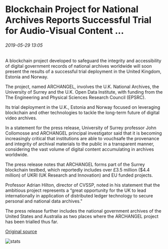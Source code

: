 # Blockchain Project for National Archives Reports Successful Trial for Audio-Visual Content ...

###### 2019-05-29 13:05

A blockchain project developed to safeguard the integrity and accessibility of digital government records of national archives worldwide will soon present the results of a successful trial deployment in the United Kingdom, Estonia and Norway.

The project, named ARCHANGEL, involves the U.K. National Archives, the University of Surrey and the U.K. Open Data Institute, with funding from the The Engineering and Physical Sciences Research Council (EPSRC).

Its trial deployment in the U.K., Estonia and Norway focused on leveraging blockchain and other technologies to tackle the long-term future of digital video archives.

In a statement for the press release, University of Surrey professor John Collomosse and ARCHANGEL principal investigator said that it is becoming increasingly critical that institutions are able to vouchsafe the provenance and integrity of archival materials to the public in a transparent manner, considering the vast volume of digital content accumulating in archives worldwide.

The press release notes that ARCHANGEL forms part of the Surrey blockchain testbed, which reportedly includes over £3.5 million ($4.4 million) of UKRI (UK Research and Innovation) and EU funded projects.

Professor Adrian Hilton, director of CVSSP, noted in his statement that the ambitious project represents a “great opportunity for the UK to lead internationally in application of distributed ledger technology to secure personal and national data archives."

The press release further includes the national government archives of the United States and Australia as two places where the ARCHANGEL project has been trialled thus far.

[Original source](https://cointelegraph.com/news/blockchain-project-for-national-archives-reports-successful-trial-for-audio-visual-content)

![stats](https://c.statcounter.com/11760860/0/a89fa40b/1/ "stats")